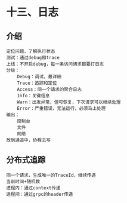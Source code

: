 # 十三、日志

## 介绍
    定位问题，了解执行状态
    测试：通过debug和trace
    上线：不开启debug，每一条访问请求都要打日志
    分级：
        Debug：调试，最详细
        Trace：追踪和定位
        Access：同一个请求的聚合日志
        Info：关键信息
        Warn：出发异常，但可恢复，下次请求可以继续处理
        Error：严重错误，无法运行，必须马上处理
    输出：
        控制台
        文件
        网络
    放到通道中，协程去写

## 分布式追踪
    同一个请求，生成唯一的TraceId，继续传递
    当前时间+随机数
    进程内：通过context传递
    进程间：通过grpc的header传递